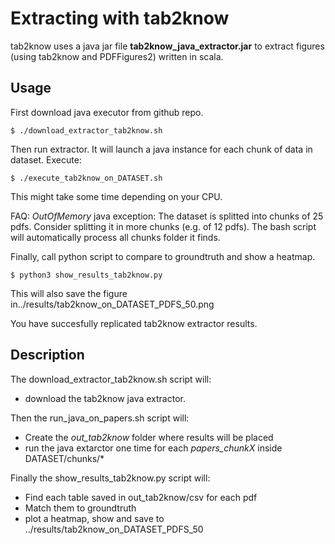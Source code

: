 # Extracting with tab2know

tab2know uses a java jar file **tab2know_java_extractor.jar** to extract figures (using tab2know and PDFFigures2) written in scala.

## Usage

First download java executor from github repo.

```console
$ ./download_extractor_tab2know.sh
```

Then run extractor. It will launch a java instance for each chunk of data in dataset.
Execute:

```console
$ ./execute_tab2know_on_DATASET.sh
```

This might take some time depending on your CPU.

FAQ: *OutOfMemory* java exception:
The dataset is splitted into chunks of 25 pdfs.
Consider splitting it in more chunks (e.g. of 12 pdfs).
The bash script will automatically process all chunks folder it finds.

Finally, call python script to compare to groundtruth and show a heatmap.

```console
$ python3 show_results_tab2know.py
```

This will also save the figure in../results/tab2know_on_DATASET_PDFS_50.png

You have succesfully replicated tab2know extractor results.

## Description

The download_extractor_tab2know.sh script will:
- download the tab2know java extractor.

Then the run_java_on_papers.sh script will:
- Create the *out_tab2know* folder where results will be placed
- run the java extarctor one time for each *papers_chunkX* inside DATASET/chunks/*

Finally the show_results_tab2know.py script will:
- Find each table saved in out_tab2know/csv for each pdf
- Match them to groundtruth
- plot a heatmap, show and save to ../results/tab2know_on_DATASET_PDFS_50